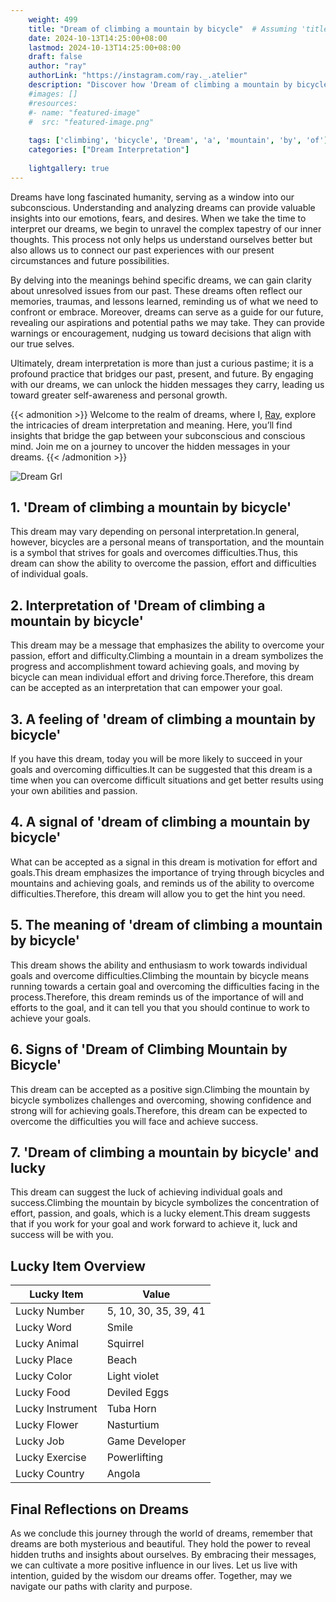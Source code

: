 ```yaml
---
    weight: 499
    title: "Dream of climbing a mountain by bicycle"  # Assuming 'title' column exists
    date: 2024-10-13T14:25:00+08:00
    lastmod: 2024-10-13T14:25:00+08:00
    draft: false
    author: "ray"
    authorLink: "https://instagram.com/ray._.atelier"
    description: "Discover how 'Dream of climbing a mountain by bicycle' can interpret your future and uncover its significant meanings in your life."
    #images: []
    #resources:
    #- name: "featured-image"
    #  src: "featured-image.png"
    
    tags: ['climbing', 'bicycle', 'Dream', 'a', 'mountain', 'by', 'of']
    categories: ["Dream Interpretation"]
    
    lightgallery: true
---
```

    
Dreams have long fascinated humanity, serving as a window into our subconscious. Understanding and analyzing dreams can provide valuable insights into our emotions, fears, and desires. When we take the time to interpret our dreams, we begin to unravel the complex tapestry of our inner thoughts. This process not only helps us understand ourselves better but also allows us to connect our past experiences with our present circumstances and future possibilities.

By delving into the meanings behind specific dreams, we can gain clarity about unresolved issues from our past. These dreams often reflect our memories, traumas, and lessons learned, reminding us of what we need to confront or embrace. Moreover, dreams can serve as a guide for our future, revealing our aspirations and potential paths we may take. They can provide warnings or encouragement, nudging us toward decisions that align with our true selves.

Ultimately, dream interpretation is more than just a curious pastime; it is a profound practice that bridges our past, present, and future. By engaging with our dreams, we can unlock the hidden messages they carry, leading us toward greater self-awareness and personal growth.

{{< admonition >}}
Welcome to the realm of dreams, where I, [Ray](https://instagram.com/ray._.atelier), explore the intricacies of dream interpretation and meaning. Here, you’ll find insights that bridge the gap between your subconscious and conscious mind. Join me on a journey to uncover the hidden messages in your dreams.
{{< /admonition >}}

![Dream Grl](https://cdn.pixabay.com/photo/2017/11/02/03/35/gothic-2910057_1280.jpg "Dream Grl")

## 1. 'Dream of climbing a mountain by bicycle'
This dream may vary depending on personal interpretation.In general, however, bicycles are a personal means of transportation, and the mountain is a symbol that strives for goals and overcomes difficulties.Thus, this dream can show the ability to overcome the passion, effort and difficulties of individual goals.

## 2. Interpretation of 'Dream of climbing a mountain by bicycle'
This dream may be a message that emphasizes the ability to overcome your passion, effort and difficulty.Climbing a mountain in a dream symbolizes the progress and accomplishment toward achieving goals, and moving by bicycle can mean individual effort and driving force.Therefore, this dream can be accepted as an interpretation that can empower your goal.

## 3. A feeling of 'dream of climbing a mountain by bicycle'
If you have this dream, today you will be more likely to succeed in your goals and overcoming difficulties.It can be suggested that this dream is a time when you can overcome difficult situations and get better results using your own abilities and passion.

## 4. A signal of 'dream of climbing a mountain by bicycle'
What can be accepted as a signal in this dream is motivation for effort and goals.This dream emphasizes the importance of trying through bicycles and mountains and achieving goals, and reminds us of the ability to overcome difficulties.Therefore, this dream will allow you to get the hint you need.

## 5. The meaning of 'dream of climbing a mountain by bicycle'
This dream shows the ability and enthusiasm to work towards individual goals and overcome difficulties.Climbing the mountain by bicycle means running towards a certain goal and overcoming the difficulties facing in the process.Therefore, this dream reminds us of the importance of will and efforts to the goal, and it can tell you that you should continue to work to achieve your goals.

## 6. Signs of 'Dream of Climbing Mountain by Bicycle'
This dream can be accepted as a positive sign.Climbing the mountain by bicycle symbolizes challenges and overcoming, showing confidence and strong will for achieving goals.Therefore, this dream can be expected to overcome the difficulties you will face and achieve success.

## 7. 'Dream of climbing a mountain by bicycle' and lucky
This dream can suggest the luck of achieving individual goals and success.Climbing the mountain by bicycle symbolizes the concentration of effort, passion, and goals, which is a lucky element.This dream suggests that if you work for your goal and work forward to achieve it, luck and success will be with you.

## Lucky Item Overview
| Lucky Item          | Value              |
|---------------|--------------------|
| Lucky Number        | 5, 10, 30, 35, 39, 41  |
| Lucky Word          | Smile |
| Lucky Animal        | Squirrel |
| Lucky Place         | Beach     |
| Lucky Color         | Light violet     |
| Lucky Food          | Deviled Eggs      |
| Lucky Instrument    | Tuba Horn |
| Lucky Flower        | Nasturtium    |
| Lucky Job           | Game Developer       |
| Lucky Exercise      | Powerlifting  |
| Lucky Country       | Angola    |


##  Final Reflections on Dreams

As we conclude this journey through the world of dreams, remember that dreams are both mysterious and beautiful. They hold the power to reveal hidden truths and insights about ourselves. By embracing their messages, we can cultivate a more positive influence in our lives. Let us live with intention, guided by the wisdom our dreams offer. Together, may we navigate our paths with clarity and purpose.
